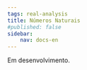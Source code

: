 ```yaml
---
tags: real-analysis
title: Números Naturais
#published: false
sidebar:
    nav: docs-en
---
```


Em desenvolvimento.
